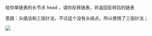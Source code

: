 给你单链表的头节点 head ，请你反转链表，并返回反转后的链表

思路：头插法和三指针法，不过这个没有头结点，所以使用了三指针法；

![](https://cdn.nlark.com/yuque/0/2024/png/25562551/1727795703630-a2a60b95-ac38-42f0-8aa0-720c913fdda0.png)

